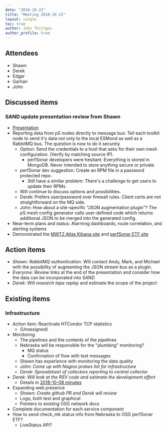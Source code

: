 ```yaml
---
date: "2018-10-22"
title: "Meeting 2018-10-22"
layout: single
toc: true
author: John Thiltges
author_profile: true
---
```


Attendees
---------
- Shawn
- Derek
- Edgar
- Garhan
- John

Discussed items
---------------

### SAND update presentation review from Shawn
- [Presentation](https://drive.google.com/file/d/1URMtTmELkQ0DFxbHHHMk199k8M4wqIfA/view)
- Reporting data from pS nodes directly to message bus:
  Tell each toolkit node to send it's data not only to the local ESMond
  as well as a RabbitMQ bus. The question is now to do it securely
    - Option: Send the credentials to a host that asks for their own
      mesh configuration. (Verify by matching source IP).
      - perfSonar developers were hesitant:
        Everything is stored in MongoDB. Never intended to store anything secure
        or private.
    - perfSonar dev suggestion: Create an RPM file in a password protected repo.
        - Still have a similar problem: There's a challenge to get users to update
          their RPMs.
    - Will continue to discuss options and possibilities.
    - Derek: Prefers user/password over firewall rules. Client certs are not
      straightforward on the MQ side.
    - John: How about a site-specific "JSON augmentation plugin"? The pS mesh
      config generator calls user-defined code which returns
      additional JSON to be merged into the generated config.
- Near-term plans and status: Alarming dashboards, route correlation, and
  alerting systems
- Demonstrated the [MWT2 Atlas Kibana site](http://atlas-kibana.mwt2.org:5601/app/kibana)
  and
  [perfSonar ETF site](https://psetf.opensciencegrid.org/etf/check_mk/)

Action items
------------
- *Shawn: RabbitMQ authentication*. Will contact Andy, Mark, and Michael with the
  possibility of augmenting the JSON stream bus as a plugin.
- *Everyone: Review links* at the end of the presentation and consider how the
  data can be incorporated into SAND
- *Derek: Will research tape replay* and estimate the scope of the project

Existing items
---------------

### Infrastructure
- Action item: Reactivate HTCondor TCP statistics
    - *(Unassigned)*
- Monitoring
    - The pipelines and the contents of the pipelines
    - Nebraska will be responsible for the "plumbing" monitoring?
        - MQ status
        - Confirmation of flow with test messages
    - Shawn has experience with monitoring the data quality
    - *John: Come up with Nagios probes list for infrastructure*
    - *Derek: Spreadsheet of collectors reporting to central collector*
- *Derek: Will look at the RSV code and estimate the development effort*
    - Details in [2018-10-08 minutes](/meetings/20181008)
- Expanding web presence
  - *Shawn: Create github PR and Derek will review*
  - Logo, both text and graphical
  - Pointers to existing OSG network docs
- Complete documentation for each service component
- How to send check_mk status info from Nebraska to OSG perfSonar ETF?
    - LiveStatus API?
